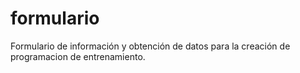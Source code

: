 # formulario
Formulario de información y obtención de datos para la creación de programacion de entrenamiento.
